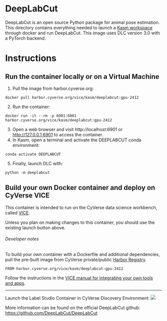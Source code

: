 # DeepLabCut

DeepLabCut is an open source Python package for animal pose estimation. This directory contains everything needed to launch a [Kasm workspace](https://kasmweb.com/) through docker and run DeepLabCut. This image uses DLC version 3.0 with a PyTorch backend.

# Instructions

## Run the container locally or on a Virtual Machine

1. Pull the image from harbor.cyverse.org:
```
docker pull harbor.cyverse.org/vice/kasm/deeplabcut:gpu-2412
```
2. Run the container:
```
docker run -it --rm -p 6901:6901 harbor.cyverse.org/vice/kasm/deeplabcut:gpu-2412
```
3. Open a web browser and visit http://localhost:6901 or http://127.0.0.1:6901 to access the container.
4. In Kasm, open a terminal and activate the DEEPLABCUT conda environment:
```
conda activate DEEPLABCUT
```
5. Finally, launch DLC with:
```
python -m deeplabcut
```

## Build your own Docker container and deploy on CyVerse VICE

This container is intended to run on the CyVerse data science workbench, called [VICE](https://cyverse-visual-interactive-computing-environment.readthedocs-hosted.com/en/latest/index.html).

Unless you plan on making changes to this container, you should use the existing launch button above.

###### Developer notes

To build your own container with a Dockerfile and additional dependencies, pull the pre-built image from CyVerse private/public [Harbor Registry](https://harbor.cyverse.org).

```
FROM harbor.cyverse.org/vice/kasm/deeplabcut:gpu-2412
```
Follow the instructions in the [VICE manual for integrating your own tools and apps](https://cyverse-visual-interactive-computing-environment.readthedocs-hosted.com/en/latest/developer_guide/building.html).

---

Launch the Label Studio Container in CyVerse Discovery Environment: <a href="https://de.cyverse.org/apps/de/fb187ac2-448d-11ef-8675-008cfa5ae621/launch" target="_blank"><img src="https://de.cyverse.org/Powered-By-CyVerse-blue.svg"></a>

More information can be found on the official DeepLabCut github: https://github.com/DeepLabCut/DeepLabCut
